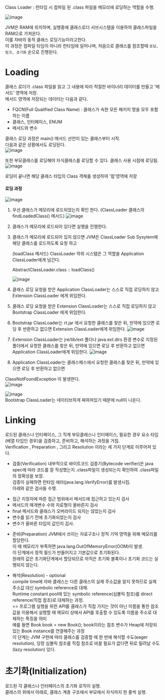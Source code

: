 Class Loader : 런타임 시 컴파일 된 .class 파일을 메모리에 로딩하는 역할을 수행.  


![image](https://user-images.githubusercontent.com/67637716/187332972-2f8bae66-8145-45c9-b18a-ec76a0bbaecc.png) 

JVM은 RAM에 위치하며, 실행중에 클래스로더 서브시스템을 이용하여 클래스파일을 RAM으로 가져온다.  
이를 자바의 동적 클래스 로딩기능이라고한다.  
이 과정은 컴파일 타임이 아니라 런타임에 일어나며, 처음으로 클래스를 참조할때 `로딩, 링크, 초기화` 순으로 진행된다.  

# Loading
클래스 로더가 .class 파일을 읽고 그 내용에 따라 적절한 바이너리 데이터를 만들고 '메서드' 영역에 저장.  
메서드 영역에 저장되는 데이터는 다음과 같다.  
- FQCN(Full Qualified Class Name) : 클래스가 속한 모든 패키지 명을 모두 포함하는 이름
- 클래스, 인터페이스, ENUM
- 메서드와 변수

클래스 로딩 과정은 main() 메서드 선언이 있는 클래스부터 시작.  
다음과 같은 상황에서도 로딩된다.  
![image](https://user-images.githubusercontent.com/67637716/187347397-050f9163-0298-46db-b688-874dae00b33f.png)  


또한 부모클래스를 로딩해야 자식클래스를 로딩할 수 있다. 
클래스 사용 시점에 로딩됨.  
![image](https://user-images.githubusercontent.com/67637716/187347574-33f9f20c-7f60-45f5-b14c-f166c218d3f4.png)  



로딩이 끝나면 해당 클래스 타입의 Class 객체를 생성하여 '힙'영역에 저장

#### 로딩 과정
![image](https://user-images.githubusercontent.com/67637716/187333235-aa3b0246-68b8-42f7-ac8f-f2a32eb1c59c.png)  

1. 우선 클래스가 메모리에 로드되었는지 확인 한다. (ClassLoader 클래스의 findLoadedClass() 메서드)
![image](https://user-images.githubusercontent.com/67637716/187333577-e35ed295-3bc8-4684-987e-1b0f417f48f1.png)  


2. 클래스가 메모리에 로드되어 있다면 실행을 진행한다.

3. 클래스가 메모리에 로드되어 있지 않으면 JVM은 ClassLoader Sub Sysytem에 해당 클래스를 로드하도록 요청 하고

    (loadClass 메서드)  ClassLoader 하위 시스템은 그 역할을 Application ClassLoader에게 넘긴다.  
    
    
    AbstractClassLoader.class :: loadClass()  
    
    ![image](https://user-images.githubusercontent.com/67637716/187334068-f3a1f168-d496-46cd-a3f3-3bfd5ff266b3.png)  



4. 클래스 로딩 요청을 받은  Application ClassLoader는 스스로 직접 로딩하지 않고 Extension ClassLoader 에게 위임한다.

5. 클래스 로딩 요청을 받은 Extension ClassLoader는 스스로 직접 로딩하지 않고 Bootstrap ClassLoader 에게 위임한다.


6.  Bootstrap ClassLoader는  rt.jar 에서 요청한 클래스를 찾은 뒤, 만약에 있으면 로딩 후 반환하고 없으면 Extension ClassLoader에게 위임한다.
![image](https://user-images.githubusercontent.com/67637716/187346895-1fd3acfb-f047-4cdb-8950-0f3da1f3371c.png)  

7. Extension ClassLoader는 jre/lib/ext 폴더나 java.ext.dirs 환경 변수로 지정된 폴더에서 요청한 클래스를 찾은 뒤, 만약에 있으면 로딩 후 반환하고 없으면 Application ClassLoader에게 위임한다.
![image](https://user-images.githubusercontent.com/67637716/187346917-7e8baea1-4d94-40b3-914a-4d587a019875.png)  


8.  Application ClassLoader는 클래스패스에서 요청한 클래스를 찾은 뒤, 만약에 있으면 로딩 후 반환하고 없으면

ClassNotFoundException 이 발생한다.  
![image](https://user-images.githubusercontent.com/67637716/187347792-3bb3c298-2479-4c9b-8f5e-0e7232ce21d2.png)  


![image](https://user-images.githubusercontent.com/67637716/187348069-a6713966-dd43-4d1b-8db0-a5253e0b4439.png)  
Bootstrap ClassLoader는 네이티브하게 짜여져있기 때문에 null이 나온다.

# Linking
로드된 클래스나 인터페이스, 그 직계 부모클래스나 인터페이스, 필요한 경우 요소 타입(배열 타입인 경우)을 검증하고, 준비하고, 해석하는 과정을 거침.  
Verification , Preparation , 그리고 Resolution 이라는 세 가지 단계로 이루어져 있다.  

* 검중(Verification)
내부적으로 바이트코드 검증기(Bytecode verifier)은 java spec에 따라 코드를 잘 작성했는지 .class파일이 생성되는지 확인하여 .class파일의 정확성을 보장.  
검증이 실패하면 런타임 에러(java.lang.VerifyError)를 발생시킴.  
아래와 같은 검사들 수행.  
- 접근 지정자에 따른 접근 범위에서 메서드에 접근하고 있는지 검사
- 메서드의 매개변수 수와 자료형이 올바른지 검사
- final 메서드와 클래스가 오버라이드 되지는 않았는지 검사
- 변수를 읽기 전에 초기화되었는지 검사
- 변수가 올바른 타입의 값인지 검사.

* 준비(Preparation)
JVM에서 쓰이는 자료구조나 정적 기억 영역을 위해 메모리를 할당한다.  
이 때 메모리가 부족하면 java.lang.OutOfMemoryError(OOM)이 발생.  
이 단계에서 정적 필드가 만들어지고 기본값으로 초기화된다.  
원래의 값은 초기화단계에서 할당되므로 아직은 초기화 블록이나 초기화 코드는 실행되지 않는다.  

* 해석(Resolution) - optional  
compile time에 자바 클래스는 다른 클래스의 실제 주소값을 알지 못하므로 실제 주소값 대신 symbolic reference로 대체.  
Runtime constant pool에 있는 symbolic reference(심볼릭 참조)를 direct reference(직접 참조)로 대체하는 과정.  
=> 프로그램 실행을 위한 API를 클래스가 직접 가지는 것이 아닌 이름을 통한 참조값을 이용해서 실행할 때 메모리 상에서 API를 호출할 수 있도록 이름을 주소로 대체하는 특징을 의미  
예를 들면 Book book = new Book(); book이라는 참조 변수가 Heap에 저장되있는 Book instance를 연결해주는 과정  
이 단계는 JVM 구현에 따라 클래스를 검증할 때 한 번에 해석할 수도(eager resolution), 당장 심볼릭 참조를 직접 참조로 바꿀 필요가 없다면 뒤로 밀려날 수도(lazy resolution) 있다.  

# 초기화(Initialization)
로드된 각 클래스나 인터페이스의 초기화 로직이 실행.  
클래스의 위에서 아래로, 클래스 계층 구조에서 부모에서 자식까지 한 줄씩 실행.  









